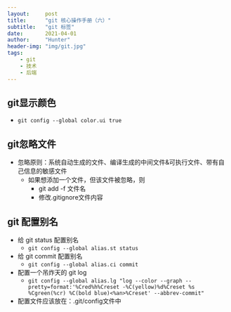 ```yaml
---
layout:     post
title:      "git 核心操作手册（六）"
subtitle:   "git 标签"
date:       2021-04-01
author:     "Hunter"
header-img: "img/git.jpg"
tags:
    - git
    - 技术
    - 后端
---
```



## git显示颜色
- `git config --global color.ui true`

## git忽略文件

 - 忽略原则：系统自动生成的文件、编译生成的中间文件&可执行文件、带有自己信息的敏感文件 
   - 如果想添加一个文件，但该文件被忽略，则
      - git add -f 文件名
      - 修改.gitignore文件内容

## git 配置别名
- 	给 git status 配置别名
	- `git config --global alias.st status`
-  给 git commit 配置别名
	- `git config --global alias.ci commit`
- 配置一个吊炸天的 git log
	- `git config --global alias.lg "log --color --graph --pretty=format:'%Cred%h%Creset -%C(yellow)%d%Creset %s %Cgreen(%cr) %C(bold blue)<%an>%Creset' --abbrev-commit"`
- 配置文件应该放在：.git/config文件中